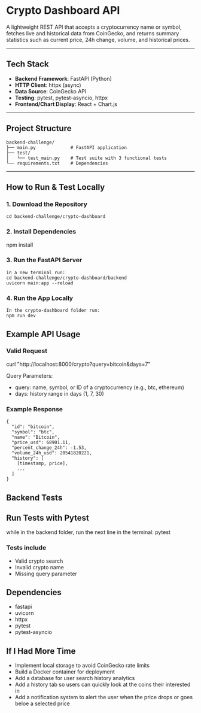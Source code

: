 # Crypto Dashboard API

A lightweight REST API that accepts a cryptocurrency name or symbol, fetches live and historical data from CoinGecko, and returns summary statistics such as current price, 24h change, volume, and historical prices.

---

## Tech Stack

- **Backend Framework**: FastAPI (Python)
- **HTTP Client**: httpx (async)
- **Data Source**: CoinGecko API
- **Testing**: pytest, pytest-asyncio, httpx
- **Frontend/Chart Display**: React + Chart.js

---

## Project Structure

```text
backend-challenge/
├── main.py             # FastAPI application
├── test/
│   └── test_main.py    # Test suite with 3 functional tests
└── requirements.txt    # Dependencies
```


---

## How to Run & Test Locally

### 1. Download the Repository

```text
cd backend-challenge/crypto-dashboard
```
### 2. Install Dependencies

npm install

### 3. Run the FastAPI Server

```text
in a new terminal run:
cd backend-challenge/crypto-dashboard/backend
uvicorn main:app --reload
```

### 4. Run the App Locally

```text
In the crypto-dashboard folder run:
npm run dev
```
## Example API Usage

### Valid Request

curl "http://localhost:8000/crypto?query=bitcoin&days=7"

Query Parameters:
- query: name, symbol, or ID of a cryptocurrency (e.g., btc, ethereum)
- days: history range in days (1, 7, 30)

### Example Response
```text
{
  "id": "bitcoin",
  "symbol": "btc",
  "name": "Bitcoin",
  "price_usd": 68901.11,
  "percent_change_24h": -1.53,
  "volume_24h_usd": 20541820221,
  "history": [
    [timestamp, price],
    ...
  ]
}
```
## Backend Tests

## Run Tests with Pytest

while in the backend folder, run the next line in the terminal:
pytest

### Tests include

- Valid crypto search
- Invalid crypto name
- Missing query parameter

## Dependencies
- fastapi
- uvicorn
- httpx
- pytest
- pytest-asyncio

## If I Had More Time

- Implement local storage to avoid CoinGecko rate limits
- Build a Docker container for deployment
- Add a database for user search history analytics
- Add a history tab so users can quickly look at the coins their interested in 
- Add a notification system to alert the user when the price drops or goes beloe a selected price
